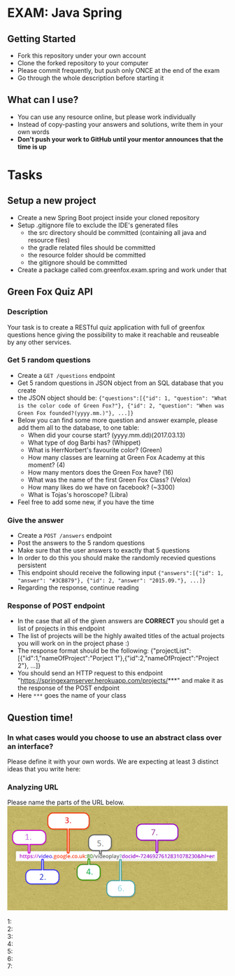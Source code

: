 # EXAM: Java Spring

## Getting Started

- Fork this repository under your own account
- Clone the forked repository to your computer
- Please commit frequently, but push only ONCE at the end of the exam
- Go through the whole description before starting it

## What can I use?

- You can use any resource online, but please work individually
- Instead of copy-pasting your answers and solutions, write them in your own words
- **Don't push your work to GitHub until your mentor announces that the time is up**

# Tasks

## Setup a new project

- Create a new Spring Boot project inside your cloned repository
- Setup .gitignore file to exclude the IDE's generated files
  - the src directory should be committed (containing all java and resource files)
  - the gradle related files should be committed
  - the resource folder should be committed
  - the gitignore should be committed
- Create a package called com.greenfox.exam.spring and work under that

## Green Fox Quiz API

### Description

Your task is to create a RESTful quiz application with full of greenfox questions hence giving the possibility to make it reachable and reuseable by any other services.

### Get 5 random questions

- Create a `GET /questions` endpoint
- Get 5 random questions in JSON object from an SQL database that you create
- the JSON object should be: `{"questions":[{"id": 1, "question": "What is the color code of Green Fox?"}, {"id": 2, "question": "When was Green Fox founded?(yyyy.mm.)"}, ...]}`
- Below you can find some more question and answer example, please add them all to the database, to one table:
    - When did your course start? (yyyy.mm.dd)(2017.03.13)
    - What type of dog Barbi has? (Whippet)
    - What is HerrNorbert's favourite color? (Green)
    - How many classes are learning at Green Fox Academy at this moment? (4)
    - How many mentors does the Green Fox have? (16)
    - What was the name of the first Green Fox Class? (Velox)
    - How many likes do we have on facebook? (~3300)
    - What is Tojas's horoscope? (Libra)
- Feel free to add some new, if you have the time

### Give the answer
- Create a `POST /answers` endpoint
- Post the answers to the 5 random questions
- Make sure that the user answers to exactly that 5 questions
- In order to do this you should make the randomly recevied questions persistent
- This endpoint should receive the following input `{"answers":[{"id": 1, "answer": "#3CB879"}, {"id": 2, "answer": "2015.09."}, ...]}`
- Regarding the response, continue reading

### Response of POST endpoint
- In the case that all of the given answers are **CORRECT** you should get a list of projects in this endpoint
- The list of projects will be the highly awaited titles of the actual projects you will work on in the project phase :)
- The response format should be the following:
{"projectList":[{"id":1,"nameOfProject":"Porject 1"},{"id":2,"nameOfProject":"Project 2"}, ...]}
- You should send an HTTP request to this endpoint "https://springexamserver.herokuapp.com/projects/***" and make it as the response of the POST endpoint 
- Here `***` goes the name of your class

## Question time!

### In what cases would you choose to use an abstract class over an interface?

Please define it with your own words. We are expecting at least 3 distinct ideas that you write here:


### Analyzing URL
Please name the parts of the URL below.
[<img src="assets/URLanalysis.png" alt="parts of URL" />](assets/URLanalysis.png?raw=true)

1:  
2:  
3:  
4:  
5:  
6:  
7:  
